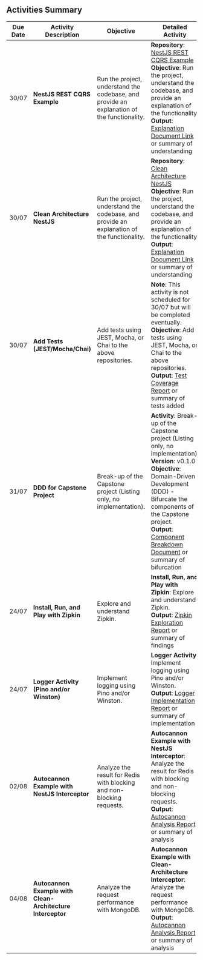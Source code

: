 ## Activities Summary

| Due Date | Activity Description                                            | Objective                                                                                                      | Detailed Activity                                                                                                                                                                                                                               | Status       |
|----------|-----------------------------------------------------------------|----------------------------------------------------------------------------------------------------------------|-------------------------------------------------------------------------------------------------------------------------------------------------------------------------------------------------------------------------------------------------|--------------|
| 30/07    | **NestJS REST CQRS Example**                                    | Run the project, understand the codebase, and provide an explanation of the functionality.                     | **Repository**: [NestJS REST CQRS Example](https://github.com/kyhsa93/nestjs-rest-cqrs-example)<br>**Objective**: Run the project, understand the codebase, and provide an explanation of the functionality.<br>**Output**: [Explanation Document Link](#) or summary of understanding | ✅ Completed |
| 30/07    | **Clean Architecture NestJS**                                   | Run the project, understand the codebase, and provide an explanation of the functionality.                     | **Repository**: [Clean Architecture NestJS](https://github.com/royib/clean-architecture-nestJS)<br>**Objective**: Run the project, understand the codebase, and provide an explanation of the functionality.<br>**Output**: [Explanation Document Link](#) or summary of understanding | ✅ Completed |
| 30/07    | **Add Tests (JEST/Mocha/Chai)**                                 | Add tests using JEST, Mocha, or Chai to the above repositories.                                                | **Note**: This activity is not scheduled for 30/07 but will be completed eventually.<br>**Objective**: Add tests using JEST, Mocha, or Chai to the above repositories.<br>**Output**: [Test Coverage Report](#) or summary of tests added        | ✅ Completed |
| 31/07    | **DDD for Capstone Project**                                    | Break-up of the Capstone project (Listing only, no implementation).                                            | **Activity**: Break-up of the Capstone project (Listing only, no implementation).<br>**Version**: v0.1.0<br>**Objective**: Domain-Driven Development (DDD) - Bifurcate the components of the Capstone project.<br>**Output**: [Component Breakdown Document](#) or summary of bifurcation | ✅ Completed |
| 24/07    | **Install, Run, and Play with Zipkin**                          | Explore and understand Zipkin.                                                                                 | **Install, Run, and Play with Zipkin**: Explore and understand Zipkin.<br>**Output**: [Zipkin Exploration Report](#) or summary of findings                                                                                                                                           | ✅ Completed |
| 24/07    | **Logger Activity (Pino and/or Winston)**                       | Implement logging using Pino and/or Winston.                                                                   | **Logger Activity**: Implement logging using Pino and/or Winston.<br>**Output**: [Logger Implementation Report](#) or summary of implementation                                                                                                                                      | ✅ Completed |
| 02/08    | **Autocannon Example with NestJS Interceptor**                  | Analyze the result for Redis with blocking and non-blocking requests.                                          | **Autocannon Example with NestJS Interceptor**: Analyze the result for Redis with blocking and non-blocking requests.<br>**Output**: [Autocannon Analysis Report](#) or summary of analysis                                                                                            | ⏳ In Progress |
| 04/08    | **Autocannon Example with Clean-Architecture Interceptor**      | Analyze the request performance with MongoDB.                                                                  | **Autocannon Example with Clean-Architecture Interceptor**: Analyze the request performance with MongoDB.<br>**Output**: [Autocannon Analysis Report](#) or summary of analysis                                                                 | ⏳ In Progress |
